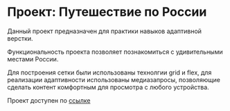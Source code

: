 # Проект: Путешествие по России

Данный проект предназначен для практики навыков адаптивной верстки.

Функциональность проекта позволяет познакомиться с удивительными местами России.

Для построения сетки были использованы технолгии grid и flex, для реализации адаптивности
использованы медиазапросы, позволяющие сделать контент комфортным для просмотра с любого устройства.

Проект доступен по [ссылке](https://www.yandex.ru)
